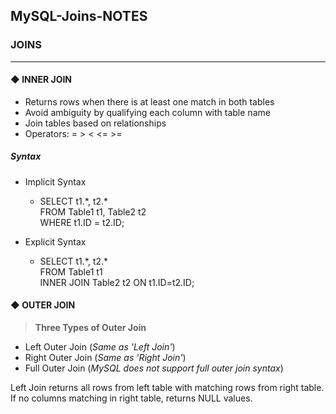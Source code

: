 
## MySQL-Joins-NOTES


### JOINS
***

#### ◆ INNER JOIN <br>

- Returns rows when there is at least one match in both tables
- Avoid ambiguity by qualifying each column with table name
- Join tables based on relationships
- Operators: = > < <= >=

##### **Syntax** 

- Implicit Syntax
  - SELECT t1.*, t2.\* <br>
   FROM Table1 t1, Table2 t2 <br>
   WHERE t1.ID = t2.ID;

- Explicit Syntax
  - SELECT t1.*, t2.\* <br>
   FROM Table1 t1 <br>
   INNER JOIN Table2 t2 ON t1.ID=t2.ID;


#### ◆ OUTER JOIN <br>

> **Three Types of Outer Join** <br>

- Left Outer Join (*Same as 'Left Join'*)
- Right Outer Join (*Same as 'Right Join'*)
- Full Outer Join (*MySQL does not support full outer join syntax*)

Left Join returns all rows from left table with matching rows from 
right table. If no columns matching in right table, returns NULL
values. <br>





































